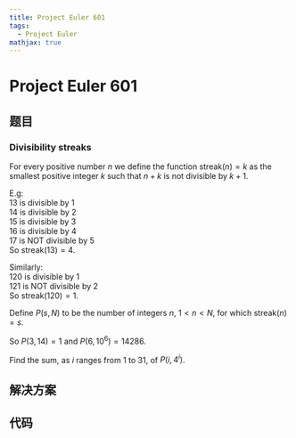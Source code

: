 ```yaml
---
title: Project Euler 601
tags:
  - Project Euler
mathjax: true
---
```

<escape><!-- more --></escape>
    
# Project Euler 601
## 题目
### Divisibility streaks



For every positive number $n$ we define the function  $\text{streak}(n)=k$   as the smallest positive integer $k$ such that $n+k$ is not divisible by $k+1$.

E.g:<br />
$13$ is divisible by $1$ <br />
$14$ is divisible by $2$ <br />
$15$ is divisible by $3$ <br />
$16$ is divisible by $4$ <br />
$17$ is NOT divisible by $5$ <br />
So $\text{streak}(13) = 4$. <br /> 

Similarly:<br />
$120$ is divisible by $1$ <br />
$121$ is NOT divisible by $2$ <br />
So $\text{streak}(120) = 1$.


Define $P(s, N)$ to be the number of integers $n$, $1 < n < N$, for which $\text{streak}(n) = s$.

So $P(3, 14) = 1$ and $P(6, 10^6) = 14286$.


Find the sum, as $i$ ranges from $1$ to $31$, of $P(i, 4^i)$.





## 解决方案


## 代码


